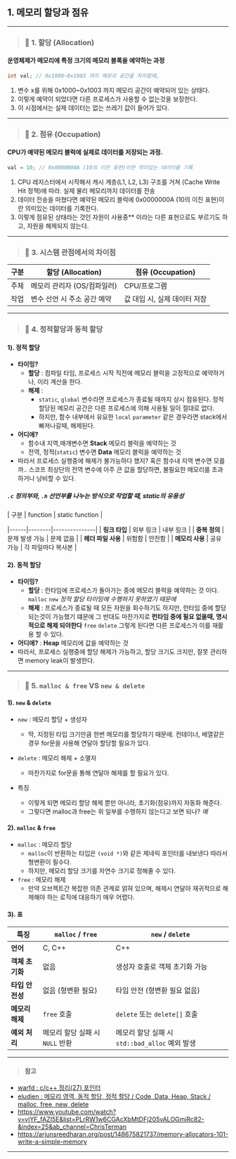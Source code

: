 ## 1. 메모리 할당과 점유

---

> ### 📄 1. 할당 (Allocation)

#### 운영체제가 메모리에 특정 크기의 메모리 블록을 예약하는 과정

```c
int val; // 0x1000~0x1003 까지 메모리 공간을 차지할때,
```

1. 변수 x를 위해 0x1000~0x1003 까지 메모리 공간이 예약되어 있는 상태다.
2. 이렇게 예약이 되었다면 다른 프로세스가 사용할 수 없는것을 보장한다.
3. 이 시점에서는 실제 데이터는 없는 쓰레기 값이 들어가 있다.

---

> ### 📄 2. 점유 (Occupation)

#### CPU가 예약된 메모리 블럭에 실제로 데이터를 저장되는 과정.

```c
val = 10; // 0x0000000A (10의 이진 표현)이란 의미있는 데이터를 기록
```

1. CPU 레지스터에서 시작해서
캐시 계층(L1, L2, L3) 구조를 거쳐 (Cache Write Hit 정책)에 따라.
실제 물리 메모리까지 데이터를 전송
2. 데이터 전송을 마쳤다면 예약된 메모리 블럭에 0x0000000A (10의 이진 표현)이란 의미있는 데이터를 기록한다.
3. 이렇게 점유된 상태라는 것인 자원이 사용중** 이라는 다른 표현으로도 부르기도 하고, 자원을 해제되지 않는다.

---

> ### 📄 3. 시스템 관점에서의 차이점

| 구분 | 할당 (Allocation) | 점유 (Occupation) |
|---|---|---|
| 주체 | 메모리 관리자 (OS/컴파일러) | CPU/프로그램 |
| 작업 | 변수 선언 시 주소 공간 예약 | 값 대입 시, 실제 데이터 저장 |

---

> ### 📄 4. 정적할당과 동적 할당

#### 1). 정적 할당

* **타이밍?**
  * **할당** : 컴파일 타임, 프로세스 시작 직전에 메모리 블럭을 고정적으로 예약하거나, 미리 계산을 한다.
  * **해제** :
    * `static`, `global` 변수라면 프로세스가 종료될 때까지 상시 점유된다. 정적할당된 메모리 공간은 다른 프로세스에 의해 사용될 일이 절대로 없다.
    * 하지만, 함수 내부에서 유요한 `local` `parameter` 같은 경우라면 stack에서 빠져나갈때, 해제된다.
* **어디에?**
  * 함수내 지역,매개변수면 **Stack** 메모리 블럭을 예약하는 것
  * 전역, 정적(`static`) 변수면 **Data** 메모리 블럭을 예약하는 것
* 따라서 프로세스 실행중에 해제가 불가능하다 했지?
  혹은 함수내 지역 변수면 모를까.. 스코프 최상단의 전역 변수에 아주 큰 값을 할당하면, 불필요한 메모리를 초과하거나 낭비할 수 있다.

##### `.c` 정의부와, `.h` 선언부를 나누는 방식으로 작업할 때, static의 유용성
| 구분 | function | static function |

|------|--------|---------------|
| **링크 타입** | 외부 링크 | 내부 링크 |
| **중복 정의** | 문제 발생 가능 | 문제 없음 |
| **헤더 파일 사용** | 위험함 | 안전함 |
| **메모리 사용** | 공유 가능 | 각 파일마다 복사본 |

#### 2). 동적 할당

* **타이밍?**
  * **할당** : 런타임에 프로세스가 돌아가는 중에 메모리 블럭을 예약하는 것 이다. `malloc` `new`
    *정적 할당 타이밍에 수행하지 못하였기 때문에*
  * **해제** : 프로세스가 종료될 때 모든 자원을 회수하기도 하지만,
  런타임 중에 할당되는것이 가능했기 떄문에 그 반대도 마찬가지로 **런타임 중에 필요 없을때, 명시적으로 해제 되야한다** `free` `delete`
  그렇게 된다면 다른 프로세스가 이를 재활용 할 수 있다.
* **어디에?** : **Heap** 메모리에 값을 예약하는 것
* 따라서, 프로세스 실행중에 할당 해제가 가능하고, 할당 크기도 크지만, 잘못 관리하면 memory leak이 발생한다.

---

> ### 📄 5. `malloc & free` VS `new & delete`

#### 1). `new` & `delete`

* `new` : 메모리 할당 + 생성자
  * 딱, 지정된 타입 크기만큼 한번 메모리를 할당하기 때문에.
  컨테이너, 배열같은 경우 for문을 사용해 연달아 할당할 필요가 있다.
* `delete` : 메모리 해제 + 소멸자
  * 마찬가지로 for문을 통해 연달아 해제를 할 필요가 있다.

* 특징
    * 이렇게 되면 메모리 할당 해제 뿐만 아니라, 초기화(점유)까지 자동화 해준다.
    * 그렇다면 malloc과 free는 위 일부를 수행하지 않는다고 보면 되나? *예*

#### 2). `malloc` & `free`

* `malloc` : 메모리 할당
  * `malloc`이 반환하는 타입은 `(void *)`와 같은
  제네릭 포인터를 내보낸다 따라서 형변환이 필수다.
  * 하지만, 메모리 할당 크기를 자연수 크기로 정해줄 수 있다.
* `free` : 메모리 해제
  * 만약 오브젝트간 복잡한 의존 관계로 얽혀 있으며,
  해제시 연달아 재귀적으로 해제해야 하는 로직에 대응하기 매우 어렵다.

#### 3). 표

| **특징**     | **`malloc` / `free`** | **`new` / `delete`**               |
|---|---|---|
| **언어**     | C, C++                | C++                                |
| **객체 초기화** | 없음                    | 생성자 호출로 객체 초기화 가능                  |
| **타입 안전성** | 없음 (형변환 필요)           | 타입 안전 (형변환 필요 없음)                  |
| **메모리 해제** | `free` 호출             | `delete` 또는 `delete[]` 호출          |
| **예외 처리**  | 메모리 할당 실패 시 `NULL` 반환   | 메모리 할당 실패 시 `std::bad_alloc` 예외 발생 |


---

> #### 참고

* [warfd : c/c++ 정리(27) 포인터](https://blog.naver.com/warfd/223899246058)
* [eludien : 메모리 영역, 동적 할당, 정적 할당 / Code, Data, Heap, Stack / malloc, free, new, delete](https://blog.naver.com/eludien/221462352935)
* https://www.youtube.com/watch?v=vjYF_fAZI5E&list=PLrRW1w6CGAcXbMtDFj205vALOGmiRc82-&index=25&ab_channel=ChrisTerman
* https://arjunsreedharan.org/post/148675821737/memory-allocators-101-write-a-simple-memory


---
